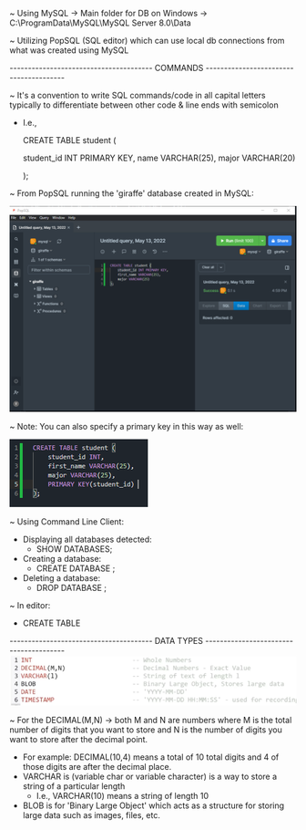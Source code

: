 ~ Using MySQL -> Main folder for DB on Windows -> C:\ProgramData\MySQL\MySQL Server 8.0\Data

~ Utilizing PopSQL (SQL editor) which can use local db connections from what was created using MySQL

--------------------------------------- COMMANDS ---------------------------------------

~ It's a convention to write SQL commands/code in all capital letters typically to differentiate between other code & line ends with semicolon
  - I.e., 
    
    CREATE TABLE student
    (
    
      student_id INT PRIMARY KEY,
      name VARCHAR(25),
      major VARCHAR(20)
      
    );
    
~ From PopSQL running the 'giraffe' database created in MySQL:

<img src = "Images/PopSQL-First-Table.PNG">

~ Note: You can also specify a primary key in this way as well:

<img src = "Images/Another-Way-Primary-Key.PNG">
    
~ Using Command Line Client:
  - Displaying all databases detected:
    - SHOW DATABASES;
  - Creating a database:
    - CREATE DATABASE <db name>;
  - Deleting a database:
    - DROP DATABASE <db name>;
  
~ In editor:
  - CREATE TABLE
  
--------------------------------------- DATA TYPES ---------------------------------------
<img src = "Images/Basic-Types.PNG">

~ For the DECIMAL(M,N) -> both M and N are numbers where M is the total number of digits that you want to store and N is the number of digits you want to store after the decimal point. 
  - For example: DECIMAL(10,4) means a total of 10 total digits and 4 of those digits are after the decimal place. 
  - VARCHAR is (variable char or variable character) is a way to store a string of a particular length
    - I.e., VARCHAR(10) means a string of length 10
  - BLOB is for 'Binary Large Object' which acts as a structure for storing large data such as images, files, etc.
